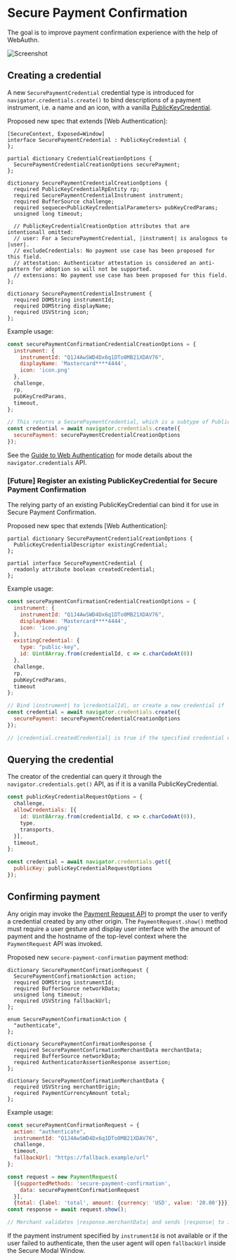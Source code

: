 # Secure Payment Confirmation

The goal is to improve payment confirmation experience with the help of WebAuthn.

![Screenshot](https://raw.githubusercontent.com/rsolomakhin/secure-payment-confirmation/master/payment.png)

## Creating a credential

A new `SecurePaymentCredential` credential type is introduced for `navigator.credentials.create()` to bind descriptions of a payment instrument, i.e. a name and an icon, with a vanilla [PublicKeyCredential].

Proposed new spec that extends [Web Authentication]:
```webidl
[SecureContext, Exposed=Window]
interface SecurePaymentCredential : PublicKeyCredential {
};

partial dictionary CredentialCreationOptions {
  SecurePaymentCredentialCreationOptions securePayment;
};

dictionary SecurePaymentCredentialCreationOptions {
  required PublicKeyCredentialRpEntity rp;
  required SecurePaymentCredentialInstrument instrument;
  required BufferSource challenge;
  required sequece<PublicKeyCredentialParameters> pubKeyCredParams;
  unsigned long timeout;
  
  // PublicKeyCredentialCreationOption attributes that are intentionall omitted:
  // user: For a SecurePaymentCredential, |instrument| is analogous to |user|.
  // excludeCredentials: No payment use case has been proposed for this field.
  // attestation: Authenticator attestation is considered an anti-pattern for adoption so will not be supported.
  // extensions: No payment use case has been proposed for this field.
};

dictionary SecurePaymentCredentialInstrument {
  required DOMString instrumentId;
  required DOMString displayName;
  required USVString icon;
};
```

Example usage:
```javascript
const securePaymentConfirmationCredentialCreationOptions = {
  instrument: {
    instrumentId: "Q1J4AwSWD4Dx6q1DTo0MB21XDAV76",
    displayName: 'Mastercard****4444',
    icon: 'icon.png'
  },
  challenge,
  rp,
  pubKeyCredParams,
  timeout,
};

// This returns a SecurePaymentCredential, which is a subtype of PublicKeyCredential.
const credential = await navigator.credentials.create({
  securePayment: securePaymentCredentialCreationOptions
});
```

See the [Guide to Web Authentication](https://webauthn.guide/) for mode details about the `navigator.credentials` API.

### [Future] Register an existing PublicKeyCredential for Secure Payment Confirmation

The relying party of an existing PublicKeyCredential can bind it for use in Secure Payment Confirmation.

Proposed new spec that extends [Web Authentication]:
```webidl
partial dictionary SecurePaymentCredentialCreationOptions {
  PublicKeyCredentialDescriptor existingCredential;
};

partial interface SecurePaymentCredential {
  readonly attribute boolean createdCredential;
};
```

Example usage:
```javascript
const securePaymentConfirmationCredentialCreationOptions = {
  instrument: {
    instrumentId: "Q1J4AwSWD4Dx6q1DTo0MB21XDAV76",
    displayName: 'Mastercard****4444',
    icon: 'icon.png'
  },
  existingCredential: {
    type: "public-key",
    id: Uint8Array.from(credentialId, c => c.charCodeAt(0))
  },
  challenge,
  rp,
  pubKeyCredParams,
  timeout
};

// Bind |instrument| to |credentialId|, or create a new credential if |credentialId| doesn't exist.
const credential = await navigator.credentials.create({
  securePayment: securePaymentCredentialCreationOptions
});

// |credential.createdCredential| is true if the specified credential does not exist and a new one is created instead.
```


## Querying the credential

The creator of the credential can query it through the `navigator.credentials.get()` API, as if it is a vanilla PublicKeyCredential.

```javascript
const publicKeyCredentialRequestOptions = {
  challenge,
  allowCredentials: [{
    id: Uint8Array.from(credentialId, c => c.charCodeAt(0)),
    type,
    transports,
  }],
  timeout,
};

const credential = await navigator.credentials.get({
  publicKey: publicKeyCredentialRequestOptions
});
```

## Confirming payment

Any origin may invoke the [Payment Request API](https://w3c.github.io/payment-request/) to prompt the user to verify a credential created by any other origin. The `PaymentRequest.show()` method must require a user gesture and display user interface with the amount of payment and the hostname of the top-level context where the `PaymentRequest` API was invoked.

Proposed new `secure-payment-confirmation` payment method:

```webidl
dictionary SecurePaymentConfirmationRequest {
  SecurePaymentConfirmationAction action;
  required DOMString instrumentId;
  required BufferSource networkData;
  unsigned long timeout;
  required USVString fallbackUrl;
};

enum SecurePaymentConfirmationAction {
  "authenticate",
};

dictionary SecurePaymentConfirmationResponse {
  required SecurePaymentConfirmationMerchantData merchantData;
  required BufferSource networkData;
  required AuthenticatorAssertionResponse assertion;
};

dictionary SecurePaymentConfirmationMerchantData {
  required USVString merchantOrigin;
  required PaymentCurrencyAmount total;
};
```

Example usage:

```javascript
const securePaymentConfirmationRequest = {
  action: "authenticate",
  instrumentId: "Q1J4AwSWD4Dx6q1DTo0MB21XDAV76",
  challenge,
  timeout,
  fallbackUrl: "https://fallback.example/url"
};

const request = new PaymentRequest(
  [{supportedMethods: 'secure-payment-confirmation',
    data: securePaymentConfirmationRequest
  }],
  {total: {label: 'total', amount: {currency: 'USD', value: '20.00'}}});
const response = await request.show();

// Merchant validates |response.merchantData| and sends |response| to issuer for authentication.
```

If the payment instrument specified by `instrumentId` is not available or if the user failed to authenticate, then the
user agent will open `fallbackUrl` inside the Secure Modal Window.

[PublicKeyCredential]: https://www.w3.org/TR/webauthn/#iface-pkcredential
[WebAuthentication]: https://www.w3.org/TR/webauthn/
